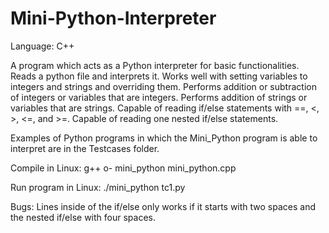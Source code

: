 # Mini-Python-Interpreter

Language: C++

A program which acts as a Python interpreter for basic functionalities.
Reads a python file and interprets it. Works well with setting variables to integers and strings and overriding them.
Performs addition or subtraction of integers or variables that are integers.
Performs addition of strings or variables that are strings.
Capable of reading if/else statements with ==, <, >, <=, and >=.
Capable of reading one nested if/else statements.

Examples of Python programs in which the Mini_Python program is able to interpret are in the Testcases folder.

Compile in Linux:
g++ o- mini_python mini_python.cpp

Run program in Linux:
./mini_python tc1.py

Bugs:
  Lines inside of the if/else only works if it starts with two spaces and the nested if/else with four spaces.
